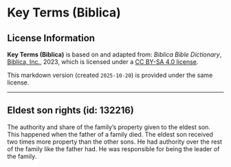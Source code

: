 # Key Terms (Biblica)

## License Information

**Key Terms (Biblica)** is based on and adapted from: _Biblica Bible Dictionary_, [Biblica, Inc.](https://www.biblica.com/), 2023, which is licensed under a [CC BY-SA 4.0 license](https://creativecommons.org/licenses/by-sa/4.0/legalcode.en).

This markdown version (created `2025-10-20`) is provided under the same license.



--------------------------------

## Eldest son rights (id: 132216)

The authority and share of the family’s property given to the eldest son. This happened when the father of a family died. The eldest son received two times more property than the other sons. He had authority over the rest of the family like the father had. He was responsible for being the leader of the family.


